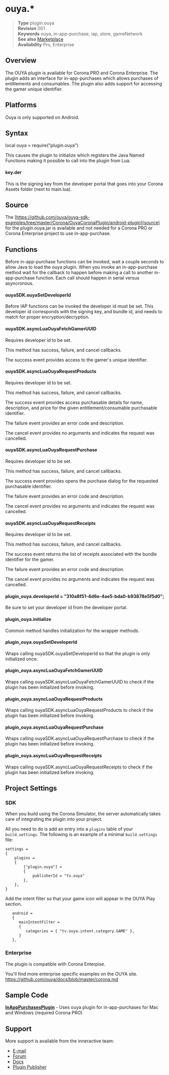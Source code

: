 # ouya.*

> __Type__              plugin.ouya<br/>
> __Revision__          001<br/>
> __Keywords__          ouya, in-app-purchase, iap, store, gameNetwork<br/>
> __See also__          [Marketplace](http://www.coronalabs.com/store/plugin)<br/>
> __Availability__      Pro, Enterprise<br/>


## Overview

The OUYA plugin is available for Corona PRO and Corona Enterprise.
The plugin adds an interface for in-app-purchases which allows purchases of entitlements and consumables.
The plugin also adds support for accessing the gamer unique identifier.

## Platforms

Ouya is only supported on Android.

## Syntax

local ouya = require("plugin.ouya") 

This causes the plugin to initialize which registers the Java Named Functions making it possible to call into the plugin from Lua.


#### key.der

This is the signing key from the developer portal that goes into your Corona Assets folder (next to main.lua).


## Source

The [https://github.com/ouya/ouya-sdk-examples/tree/master/Corona/OuyaCoronaPlugin/android-plugin](source) for the plugin.ouya.jar is available and not needed for a Corona PRO or Corona Enterprise project to use in-app-purchase.

## Functions

Before in-app-purchase functions can be invoked, wait a couple seconds to allow Java to load the ouya plugin.
When you invoke an in-app-purchase method wait for the callback to happen before making a call to another in-app-purchase function.
Each call should happen in serial versus asyncronous.

#### ouyaSDK.ouyaSetDeveloperId

Before IAP functions can be invoked the developer id must be set.
This developer id corresponds with the signing key, and bundle id, and needs to match for proper encryption/decryption.


#### ouyaSDK.asyncLuaOuyaFetchGamerUUID

Requires developer id to be set.

This method has success, failure, and cancel callbacks.

The success event provides access to the gamer's unique identifier.


#### ouyaSDK.asyncLuaOuyaRequestProducts

Requires developer id to be set.

This method has success, failure, and cancel callbacks.

The success event provides access purchasable details for name, description, and price for the given entitlement/consumable purchasable identifier.

The failure event provides an error code and description.

The cancel event provides no arguments and indicates the request was cancelled.


#### ouyaSDK.asyncLuaOuyaRequestPurchase

Requires developer id to be set.

This method has success, failure, and cancel callbacks.

The success event provides opens the purchase dialog for the requested purchasable identifier.

The failure event provides an error code and description.

The cancel event provides no arguments and indicates the request was cancelled.


#### ouyaSDK.asyncLuaOuyaRequestReceipts

Requires developer id to be set.

This method has success, failure, and cancel callbacks.

The success event returns the list of receipts associated with the bundle identifier for the gamer.

The failure event provides an error code and description.

The cancel event provides no arguments and indicates the request was cancelled.


#### plugin_ouya.developerId = "310a8f51-4d6e-4ae5-bda0-b93878e5f5d0";

Be sure to set your developer id from the developer portal.


#### plugin_ouya.initialize

Common method handles initialization for the wrapper methods.


#### plugin_ouya.ouyaSetDeveloperId

Wraps calling ouyaSDK.ouyaSetDeveloperId so that the plugin is only initialized once.


#### plugin_ouya.asyncLuaOuyaFetchGamerUUID

Wraps calling ouyaSDK.asyncLuaOuyaFetchGamerUUID to check if the plugin has been initialized before invoking.


#### plugin_ouya.asyncLuaOuyaRequestProducts

Wraps calling ouyaSDK.asyncLuaOuyaRequestProducts to check if the plugin has been initialized before invoking.


#### plugin_ouya.asyncLuaOuyaRequestPurchase

Wraps calling ouyaSDK.asyncLuaOuyaRequestPurchase to check if the plugin has been initialized before invoking.


#### plugin_ouya.asyncLuaOuyaRequestReceipts

Wraps calling ouyaSDK.asyncLuaOuyaRequestReceipts to check if the plugin has been initialized before invoking.


## Project Settings

### SDK

When you build using the Corona Simulator, the server automatically takes care of integrating the plugin into your project. 

All you need to do is add an entry into a `plugins` table of your `build.settings`. The following is an example of a minimal `build.settings` file:

```
settings =
{
	plugins =
	{
		["plugin.ouya"] =
		{
			publisherId = "tv.ouya"
		},
	},		
}
```

Add the intent filter so that your game icon will appear in the OUYA Play section.

```
   android =
   {
      mainIntentFilter =
      {
         categories = { "tv.ouya.intent.category.GAME" },
      }
   },
```


### Enterprise

The plugin is compatible with Corona Enterpise.

You'll find more enterprise specific examples on the OUYA site. https://github.com/ouya/docs/blob/master/corona.md


## Sample Code

<a target=_blank href="https://github.com/ouya/ouya-sdk-examples/tree/master/Corona/Submission/ouya/samples/InAppPurchasesPlugin"><b>InAppPurchasesPlugin</b></a> - Uses ouya plugin for in-app-purchases for Mac and Windows (required Corona PRO)

## Support

More support is available from the inneractive team:

* [E-mail](mailto:tim@tagenigma.com)
* [Forum](http://forums.ouya.tv/categories/corona-on-ouya)
* [Docs](https://devs.ouya.tv/developers/docs/corona)
* [Plugin Publisher](http://www.ouya.tv)
